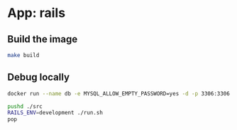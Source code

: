 # App: rails

## Build the image

```sh
make build
```

## Debug locally

```sh
docker run --name db -e MYSQL_ALLOW_EMPTY_PASSWORD=yes -d -p 3306:3306 mysql:5.7; sleep 5

pushd ./src
RAILS_ENV=development ./run.sh
pop
```
